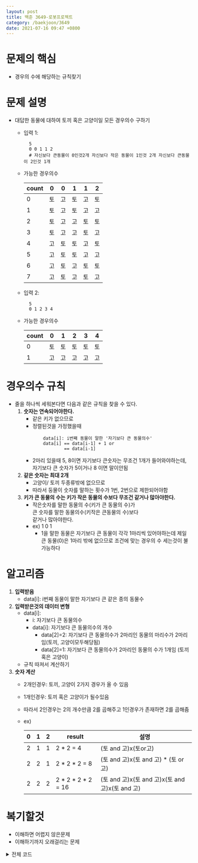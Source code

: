 ```yaml
---
layout: post
title: 백준 3649-로봇프로젝트
category: /baekjoon/3649
date: 2021-07-16 09:47 +0800
---
```


# **문제의 핵심**
- 경우의 수에 해당하는 규칙찾기

# **문제 설명**
- 대답한 동물에 대하여 토끼 혹은 고양이일 모든 경우의수 구하기
    - 입력 1:

            5
            0 0 1 1 2 
            # 자신보다 큰동물이 0인것2개 자신보다 작은 동물이 1인것 2개 자신보다 큰동물이 2인것 1개
    - 가능한 경우의수

        |count|0|0|1|1|2|
        |-|-|-|-|-|-|
        |0|토|고|토|고|토|
        |1|토|고|토|고|고|
        |2|토|고|고|토|토|
        |3|토|고|고|토|고|
        |4|고|토|토|고|토|
        |5|고|토|토|고|고|
        |6|고|토|고|토|토|
        |7|고|토|고|토|고|


    - 입력 2:

            5
            0 1 2 3 4
    - 가능한 경우의수


        |count|0|1|2|3|4|
        |-|-|-|-|-|-|
        |0|토|토|토|토|토|
        |1|고|고|고|고|고|
        

# **경우의수 규칙**
- 줄을 하나씩 세워본다면 다음과 같은 규칙을 찾을 수 있다.
    1. **숫자는 연속되어야한다.**
        - 같은 키가 없으므로
        - 정렬된것을 가정했을때
            ```
                data[i]: i번째 동물이 말한 '자기보다 큰 동물의수'
                data[i] == data[i-1] + 1 or
                        == data[i-1]
            ```
        - 2마리 있을때 5, 8이면 자기보다 큰숫자는 무조건 1개가 들어와야하는데,\
        자기보다 큰 숫자가 5이거나 8 이면 말이안됨
    2. **같은 숫자는 최대 2개** 
        - 고양이/ 토끼 두종류밖에 없으므로
        - 따라서 둥물이 숫자를 말하는 횟수가 1번, 2번으로 제한되어야함
    3. **키가 큰 동물의 수는 키가 작은 동물의 수보다 무조건 같거나 많아야한다.**
        - 작은숫자를 말한 동물의 수(키가 큰 동물의 수)가\
          큰 숫자를 말한 동물의수(키작은 큰동물의 수)보다\
          같거나 많아야한다.
        - ex) 1 0 1
            - 1을 말한 동물은 자기보다 큰 동물이 각각 1마리씩 있어야하는데 제일 큰 동물(0)은 1마리 밖에 없으므로 조건에 맞는 경우의 수 세는것이 불가능하다

# **알고리즘**
1. **입력받음** 
    - data[i]: i번째 동물이 말한 자기보다 큰 같은 종의 동물수
2. **입력받은것의 데이터 변형**
    - data[i]: 
        - i: 자기보다 큰 동물의수
        - data[i]: 자기보다 큰 동물의수의 개수 
            - data[2]=2: 자기보다 큰 동물의수가 2마리인 동물의 마리수가 2마리임(토끼, 고양이모두해당됨)
            - data[2]=1: 자기보다 큰 동물의수가 2마리인 동물의 수가 1개임 (토끼 혹은 고양이)
    - 규칙 따져서 계산하기
3. **숫자 계산**
    - 2개인경우: 토끼, 고양이 2가지 경우가 올 수 있음
    - 1개인경우: 토끼 혹은 고양이가 될수있음
    - 따라서 2인경우는 2의 개수만큼 2를 곱해주고 1인경우가 존재하면 2를 곱해줌
    - ex) 


        |0|1|2|result|설명|
        |-|-|-|-|-|
        |2|1|1|2 * 2 = 4|(토 and 고)x(토or고)|
        |2|2|1|2 * 2 * 2 = 8|(토 and 고)x(토 and 고) * (토 or 고)|
        |2|2|2|2 * 2 * 2 * 2 = 16|(토 and 고)x(토 and 고)x(토 and 고)x(토 and 고)|


# **복기할것**
- 이해하면 어렵지 않은문제
- 이해하기까지 오래걸리는 문제


<details>
<summary>전체 코드</summary>
<div markdown="1">

# **전체 코드**
```python
import sys
input = sys.stdin.readline
def main():
    N = int(input().rstrip())
    tall_info = sorted(list(map(int, input().rstrip().split(" "))))
    data = [0] * N
    prev_idx = -1
    for idx, value in enumerate(tall_info):
        if idx == 0 and value > 0:
            return 0
        if prev_idx != -1 and abs(tall_info[prev_idx]-tall_info[idx]) > 1:
            return 0
        data[value] += 1
        if data[value] > 2:
            return 0
        prev_idx = idx
    prev_value = -1
    count_two, count_one = 0, 0 

    for value in data:
        if value == 0:
            break
        if prev_value != -1 and value > prev_value:
            return 0
        if value == 2:
            count_two += 1
        if value == 1:
            count_one += 1
        prev_value = value
    multiple = 1 if count_one == 0 else 2
    return 2**count_two * multiple

if __name__ == "__main__":
    print(main())
```

</div>
</details>


        
